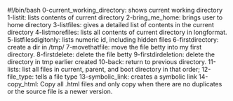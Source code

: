 #!/bin/bash
0-current_working_directory: shows current working directory
1-listit: lists contents of current directory
2-bring_me_home: brings user to home directory
3-listfiles: gives a detailed list of contents in the current directory
4-listmorefiles: lists all contents of current directory in longformat.
5-listfilesdigitonly: lists numeric id, including hidden files
6-firstdirectory: create a dir in /tmp/
7-movethatfile: move the file betty into my first directory.
8-firstdelete: delete the file betty
9-firstdirdeletion: delete the directory in tmp earlier created
10-back: return to previous directory.
11-lists: list all files in current, parent, and boot directory in that order;
12-file_type: tells a file type
13-symbolic_link: creates a symbolic link
14-copy_html: Copy all .html files and only copy when there are no duplicates or the source file is a newer version.
